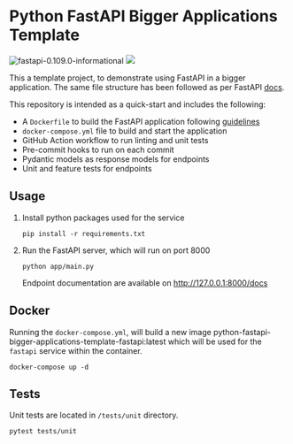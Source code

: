 # Python FastAPI Bigger Applications Template

![fastapi-0.109.0-informational](https://img.shields.io/badge/fastapi-0.109.0-informational)
<a href="https://github.com/new?template_name=python-fastapi-bigger-applications-template&template_owner=kwame-mintah">
  <img src="https://img.shields.io/badge/use%20this-template-blue?logo=github">
</a>

This a template project, to demonstrate using FastAPI in a bigger application. The same file structure
has been followed as per FastAPI [docs](https://fastapi.tiangolo.com/tutorial/bigger-applications/).

This repository is intended as a quick-start and includes the following:

- A `Dockerfile` to build the FastAPI application following [guidelines](https://docs.docker.com/develop/develop-images/guidelines/)
- `docker-compose.yml` file to build and start the application
- GitHub Action workflow to run linting and unit tests
- Pre-commit hooks to run on each commit
- Pydantic models as response models for endpoints
- Unit and feature tests for endpoints

## Usage

1. Install python packages used for the service

    ```console
   pip install -r requirements.txt
    ```
2. Run the FastAPI server, which will run on port 8000

    ```console
   python app/main.py
    ```
   Endpoint documentation are available on http://127.0.0.1:8000/docs

## Docker

Running the `docker-compose.yml`, will build a new image python-fastapi-bigger-applications-template-fastapi:latest
which will be used for the `fastapi` service within the container.

```console
docker-compose up -d
```

## Tests

Unit tests are located in `/tests/unit` directory.

```console
pytest tests/unit
```
